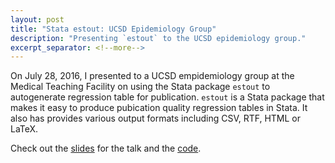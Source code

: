 ```yaml
---
layout: post
title: "Stata estout: UCSD Epidemiology Group"
description: "Presenting `estout` to the UCSD epidemiology group."
excerpt_separator: <!--more-->
---
```


On July 28, 2016, I presented to a UCSD empidemiology group at the Medical Teaching Facility on using the Stata package `estout` to autogenerate regression table for publication. `estout` is a Stata package that makes it easy to produce pubication quality regression tables in Stata. It also has provides various output formats including CSV, RTF, HTML or LaTeX. 

<!--more-->

Check out the [slides](http://jt14den.github.io/finding-data/MTF175.html#1) for the talk and the [code](https://github.com/jt14den/estout/blob/master/esttab.md).